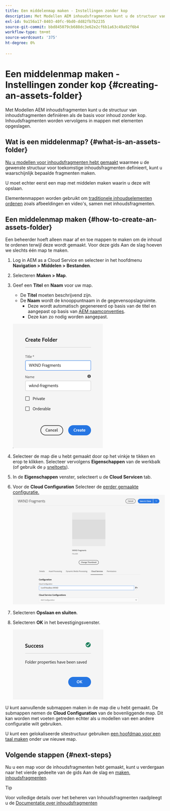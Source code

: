 ```yaml
---
title: Een middelenmap maken - Instellingen zonder kop
description: Met Modellen AEM inhoudsfragmenten kunt u de structuur van inhoudsfragmenten definiëren als de basis voor inhoud zonder kop.
exl-id: 9a156a17-8403-40fc-9bd0-dd82fb7b2235
source-git-commit: bbd845079cb688dc3e62e2cf6b1a63c49a92f6b4
workflow-type: tm+mt
source-wordcount: '375'
ht-degree: 0%

---
```


# Een middelenmap maken - Instellingen zonder kop {#creating-an-assets-folder}

Met Modellen AEM inhoudsfragmenten kunt u de structuur van inhoudsfragmenten definiëren als de basis voor inhoud zonder kop. Inhoudsfragmenten worden vervolgens in mappen met elementen opgeslagen.

## Wat is een middelenmap? {#what-is-an-assets-folder}

[Nu u modellen voor inhoudsfragmenten hebt gemaakt](create-content-model.md) waarmee u de gewenste structuur voor toekomstige inhoudsfragmenten definieert, kunt u waarschijnlijk bepaalde fragmenten maken.

U moet echter eerst een map met middelen maken waarin u deze wilt opslaan.

Elementenmappen worden gebruikt om [traditionele inhoudselementen ordenen](/help/assets/manage-digital-assets.md) zoals afbeeldingen en video&#39;s, samen met inhoudsfragmenten.

## Een middelenmap maken {#how-to-create-an-assets-folder}

Een beheerder hoeft alleen maar af en toe mappen te maken om de inhoud te ordenen terwijl deze wordt gemaakt. Voor deze gids Aan de slag hoeven we slechts één map te maken.

1. Log in AEM as a Cloud Service en selecteer in het hoofdmenu **Navigation > Middelen > Bestanden**.
1. Selecteren **Maken > Map**.
1. Geef een **Titel** en **Naam** voor uw map.
   * De **Titel** moeten beschrijvend zijn.
   * De **Naam** wordt de knooppuntnaam in de gegevensopslagruimte.
      * Deze wordt automatisch gegenereerd op basis van de titel en aangepast op basis van [AEM naamconventies](/help/implementing/developing/introduction/naming-conventions.md).
      * Deze kan zo nodig worden aangepast.

   ![Map maken](../assets/assets-folder-create.png)
1. Selecteer de map die u hebt gemaakt door op het vinkje te tikken en erop te klikken. Selecteer vervolgens **Eigenschappen** van de werkbalk (of gebruik de `p` [sneltoets](/help/sites-cloud/authoring/sites-console/keyboard-shortcuts.md)).
1. In de **Eigenschappen** venster, selecteert u de **Cloud Servicen** tab.
1. Voor de **Cloud Configuration** Selecteer de [eerder gemaakte configuratie.](create-configuration.md)
   ![Map met middelen configureren](../assets/assets-folder-configure.png)
1. Selecteren **Opslaan en sluiten**.
1. Selecteren **OK** in het bevestigingsvenster.

   ![Bevestigingsvenster](../assets/assets-folder-confirmation.png)

U kunt aanvullende submappen maken in de map die u hebt gemaakt. De submappen nemen de **Cloud Configuration** van de bovenliggende map. Dit kan worden met voeten getreden echter als u modellen van een andere configuratie wilt gebruiken.

U kunt een gelokaliseerde sitestructuur gebruiken [een hoofdmap voor een taal maken](/help/assets/translate-assets.md) onder uw nieuwe map.

## Volgende stappen {#next-steps}

Nu u een map voor de inhoudsfragmenten hebt gemaakt, kunt u verdergaan naar het vierde gedeelte van de gids Aan de slag en [maken, inhoudsfragmenten](create-content-fragment.md).

>[!TIP]
>
>Voor volledige details over het beheren van Inhoudsfragmenten raadpleegt u de [Documentatie over inhoudsfragmenten](/help/sites-cloud/administering/content-fragments/overview.md)
